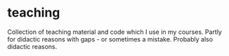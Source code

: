 # teaching
Collection of teaching material and code which I use in my courses. Partly for didactic reasons with gaps - or sometimes a mistake. Probably also didactic reasons.
